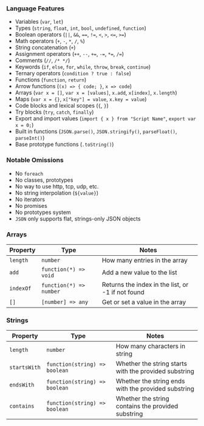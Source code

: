 ### Language Features

- Variables (`var`, `let`)
- Types (`string`, `float`, `int`, `bool`, `undefined`, `function`)
- Boolean operators (`||`, `&&`, `==`, `!=`, `<`, `>`, `<=`, `>=`)
- Math operators (`+`, `-`, `*`, `/`, `%`)
- String concatenation (`+`)
- Assignment operators (`++`, `--`, `+=`, `-=`, `*=`, `/=`)
- Comments (`//`, `/* */`)
- Keywords (`if`, `else`, `for`, `while`, `throw`, `break`, `continue`)
- Ternary operators (`condition ? true : false`)
- Functions (`function`, `return`)
- Arrow functions (`(x) => { code; }`, `x => code`)
- Arrays (`var x = []`, `var x = [values]`, `x.add`, `x[index]`, `x.length`)
- Maps (`var x = {}`, `x["key"] = value`, `x.key = value`)
- Code blocks and lexical scopes (`{`, `}`)
- Try blocks (`try`, `catch`, `finally`)
- Export and import values (`import { x } from "Script Name"`, `export var x = 0;`)
- Built in functions (`JSON.parse()`, `JSON.stringify()`, `parseFloat()`, `parseInt()`)
- Base prototype functions (`.toString()`)

### Notable Omissions

- No `foreach`
- No classes, prototypes
- No way to use http, tcp, udp, etc.
- No string interpolation (`${value}`)
- No iterators
- No promises
- No prototypes system
- `JSON` only supports flat, strings-only JSON objects

### Arrays

| Property  | Type                    | Notes                                             |
| --------- | ----------------------- | --------------------------------------------------|
| `length`  | `number`                | How many entries in the array                     |
| `add`     | `function(*) => void`   | Add a new value to the list                       |
| `indexOf` | `function(*) => number` | Returns the index in the list, or -1 if not found |
| `[]`      | `[number] => any`       | Get or set a value in the array                   |

### Strings

| Property       | Type                          | Notes                                                 |
| -------------- | ----------------------------- | ----------------------------------------------------- |
| `length`       | `number`                      | How many characters in string                         |
| `startsWith`   | `function(string) => boolean` | Whether the string starts with the provided substring |
| `endsWith`     | `function(string) => boolean` | Whether the string ends with the provided substring   |
| `contains`     | `function(string) => boolean` | Whether the string contains the provided substring    |

